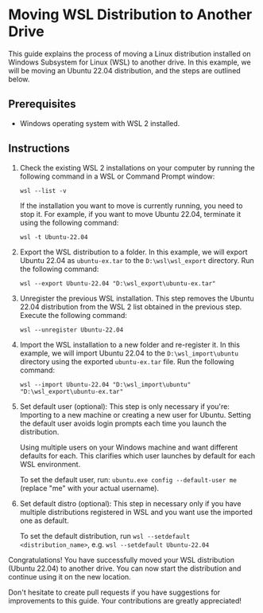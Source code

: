 # Moving WSL Distribution to Another Drive

This guide explains the process of moving a Linux distribution installed on Windows Subsystem for Linux (WSL) to another drive. In this example, we will be moving an Ubuntu 22.04 distribution, and the steps are outlined below.

## Prerequisites

- Windows operating system with WSL 2 installed.

## Instructions

1. Check the existing WSL 2 installations on your computer by running the following command in a WSL or Command Prompt window:

   ```
   wsl --list -v
   ```

   If the installation you want to move is currently running, you need to stop it. For example, if you want to move Ubuntu 22.04, terminate it using the following command:

   ```
   wsl -t Ubuntu-22.04
   ```

2. Export the WSL distribution to a folder. In this example, we will export Ubuntu 22.04 as `ubuntu-ex.tar` to the `D:\wsl\wsl_export` directory. Run the following command:

   ```
   wsl --export Ubuntu-22.04 "D:\wsl_export\ubuntu-ex.tar"
   ```

3. Unregister the previous WSL installation. This step removes the Ubuntu 22.04 distribution from the WSL 2 list obtained in the previous step. Execute the following command:

   ```
   wsl --unregister Ubuntu-22.04
   ```

4. Import the WSL installation to a new folder and re-register it. In this example, we will import Ubuntu 22.04 to the `D:\wsl_import\ubuntu` directory using the exported `ubuntu-ex.tar` file. Run the following command:

   ```
   wsl --import Ubuntu-22.04 "D:\wsl_import\ubuntu" "D:\wsl_export\ubuntu-ex.tar"
   ```

5. Set default user (optional): This step is only necessary if you're:
   Importing to a new machine or creating a new user for Ubuntu. Setting the default user avoids login prompts each time you launch the distribution.

   Using multiple users on your Windows machine and want different defaults for each. This clarifies which user launches by default for each WSL environment.

   To set the default user, run: `ubuntu.exe config --default-user me` (replace "me" with your actual username).

6. Set default distro (optional): This step in necessary only if you have multiple distributions registered in WSL and you want use the imported one as default.

   To set the default distribution, run `wsl --setdefault <distribution_name>`, e.g. `wsl --setdefault Ubuntu-22.04`
   

Congratulations! You have successfully moved your WSL distribution (Ubuntu 22.04) to another drive. You can now start the distribution and continue using it on the new location.

Don't hesitate to create pull requests if you have suggestions for improvements to this guide. Your contributions are greatly appreciated!
